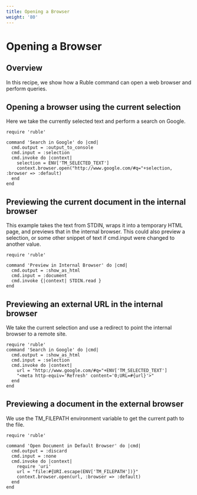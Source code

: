 ```yaml
---
title: Opening a Browser
weight: '80'
---
```


# Opening a Browser

## Overview

In this recipe, we show how a Ruble command can open a web browser and perform queries.

## Opening a browser using the current selection

Here we take the currently selected text and perform a search on Google.

```
require 'ruble'

command 'Search in Google' do |cmd|
  cmd.output = :output_to_console
  cmd.input = :selection
  cmd.invoke do |context|
    selection = ENV['TM_SELECTED_TEXT']
    context.browser.open("http://www.google.com/#q="+selection, :browser => :default)
  end
end
```

## Previewing the current document in the internal browser

This example takes the text from STDIN, wraps it into a temporary HTML page, and previews that in the internal browser. This could also preview a selection, or some other snippet of text if cmd.input were changed to another value.

```
require 'ruble'

command 'Preview in Internal Browser' do |cmd|
  cmd.output = :show_as_html
  cmd.input = :document
  cmd.invoke {|context| STDIN.read }
end
```

## Previewing an external URL in the internal browser

We take the current selection and use a redirect to point the internal browser to a remote site.

```
require 'ruble'
command 'Search in Google' do |cmd|
  cmd.output = :show_as_html
  cmd.input = :selection
  cmd.invoke do |context|
    url = "http://www.google.com/#q="+ENV['TM_SELECTED_TEXT']
    "<meta http-equiv='Refresh' content='0;URL=#{url}'>"
  end
end
```

## Previewing a document in the external browser

We use the TM\_FILEPATH environment variable to get the current path to the file.

```
require 'ruble'

command 'Open Document in Default Browser' do |cmd|
  cmd.output = :discard
  cmd.input = :none
  cmd.invoke do |context|
    require 'uri'
    url = "file:#{URI.escape(ENV['TM_FILEPATH'])}"
    context.browser.open(url, :browser => :default)
  end
end
```
